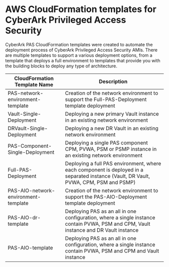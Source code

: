 # AWS CloudFormation templates for CyberArk Privileged Access Security

CyberArk PAS CloudFormation templates were created to automate the deployment process of CyberArk Privileged Access Security AMIs. There are multiple templates to support a various deployment options, from a template that deploys a full environment to templates that provide you with the building blocks to deploy any type of architecture.

| CloudFormation Template Name | Description |
|------------------------------|-------------|
| PAS-network-environment-template | Creation of the network environment to support the Full-PAS-Deployment template deployment |
| Vault-Single-Deployment | Deploying a new primary Vault instance in an existing network environment |
| DRVault-Single-Deployment | Deploying a new DR Vault in an existing network environment |
| PAS-Component-Single-Deployment | Deploying a single PAS component CPM, PVWA, PSM or PSMP instance in an existing network environment |
| Full-PAS-Deployment | Deploying a full PAS environment, where each component is deployed in a separated instance (Vault, DR Vault, PVWA, CPM, PSM and PSMP) |
| PAS-AIO-network-environment-template | Creation of the network environment to support the PAS-AIO-Deployment template deployment |
| PAS-AIO-dr-template | Deploying PAS as an all in one configuration, where a single instance contain PVWA, PSM and CPM, Vault instance and DR Vault instance |
| PAS-AIO-template | Deploying PAS as an all in one configuration, where a single instance contain PVWA, PSM and CPM and Vault instance |

